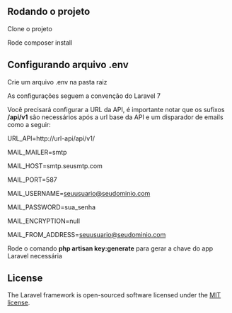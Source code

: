 
## Rodando o projeto

Clone o projeto

Rode composer install

## Configurando arquivo .env

Crie um arquivo .env na pasta raiz

As configurações seguem a convenção do Laravel 7

Você precisará configurar a URL da API, é importante notar que os 
sufixos **/api/v1** são necessários após a url base da API
e um disparador de emails como a seguir:

URL_API=http://url-api/api/v1/

MAIL_MAILER=smtp

MAIL_HOST=smtp.seusmtp.com

MAIL_PORT=587

MAIL_USERNAME=seuusuario@seudominio.com

MAIL_PASSWORD=sua_senha

MAIL_ENCRYPTION=null

MAIL_FROM_ADDRESS=seuusuario@seudominio.com

Rode o comando **php artisan key:generate** para gerar a chave do app Laravel necessária

## License

The Laravel framework is open-sourced software licensed under the [MIT license](https://opensource.org/licenses/MIT).
